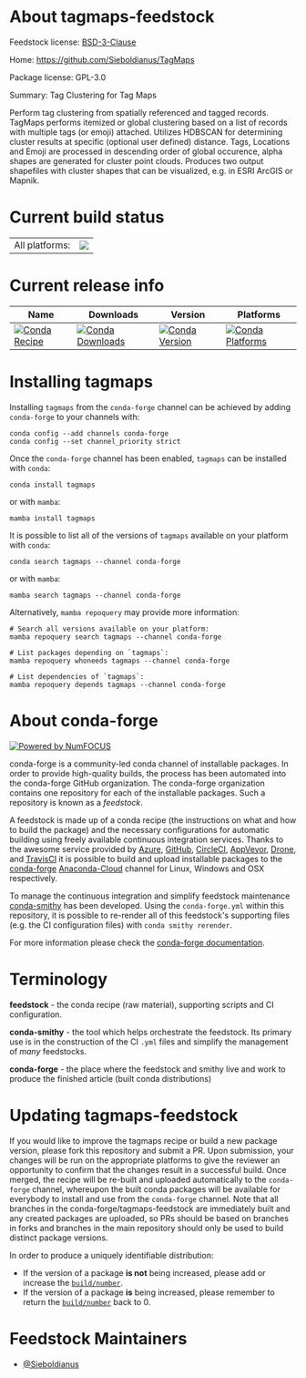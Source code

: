 About tagmaps-feedstock
=======================

Feedstock license: [BSD-3-Clause](https://github.com/conda-forge/tagmaps-feedstock/blob/main/LICENSE.txt)

Home: https://github.com/Sieboldianus/TagMaps

Package license: GPL-3.0

Summary: Tag Clustering for Tag Maps

Perform tag clustering from spatially referenced and tagged records.
TagMaps performs itemized or global clustering based on a list of records with
multiple tags (or emoji) attached. Utilizes HDBSCAN for determining cluster
results at specific (optional user defined) distance. Tags, Locations and
Emoji are processed in descending order of global occurence, alpha
shapes are generated for cluster point clouds. Produces two output
shapefiles with cluster shapes that can be visualized, e.g. in ESRI ArcGIS
or Mapnik.


Current build status
====================


<table><tr><td>All platforms:</td>
    <td>
      <a href="https://dev.azure.com/conda-forge/feedstock-builds/_build/latest?definitionId=6736&branchName=main">
        <img src="https://dev.azure.com/conda-forge/feedstock-builds/_apis/build/status/tagmaps-feedstock?branchName=main">
      </a>
    </td>
  </tr>
</table>

Current release info
====================

| Name | Downloads | Version | Platforms |
| --- | --- | --- | --- |
| [![Conda Recipe](https://img.shields.io/badge/recipe-tagmaps-green.svg)](https://anaconda.org/conda-forge/tagmaps) | [![Conda Downloads](https://img.shields.io/conda/dn/conda-forge/tagmaps.svg)](https://anaconda.org/conda-forge/tagmaps) | [![Conda Version](https://img.shields.io/conda/vn/conda-forge/tagmaps.svg)](https://anaconda.org/conda-forge/tagmaps) | [![Conda Platforms](https://img.shields.io/conda/pn/conda-forge/tagmaps.svg)](https://anaconda.org/conda-forge/tagmaps) |

Installing tagmaps
==================

Installing `tagmaps` from the `conda-forge` channel can be achieved by adding `conda-forge` to your channels with:

```
conda config --add channels conda-forge
conda config --set channel_priority strict
```

Once the `conda-forge` channel has been enabled, `tagmaps` can be installed with `conda`:

```
conda install tagmaps
```

or with `mamba`:

```
mamba install tagmaps
```

It is possible to list all of the versions of `tagmaps` available on your platform with `conda`:

```
conda search tagmaps --channel conda-forge
```

or with `mamba`:

```
mamba search tagmaps --channel conda-forge
```

Alternatively, `mamba repoquery` may provide more information:

```
# Search all versions available on your platform:
mamba repoquery search tagmaps --channel conda-forge

# List packages depending on `tagmaps`:
mamba repoquery whoneeds tagmaps --channel conda-forge

# List dependencies of `tagmaps`:
mamba repoquery depends tagmaps --channel conda-forge
```


About conda-forge
=================

[![Powered by
NumFOCUS](https://img.shields.io/badge/powered%20by-NumFOCUS-orange.svg?style=flat&colorA=E1523D&colorB=007D8A)](https://numfocus.org)

conda-forge is a community-led conda channel of installable packages.
In order to provide high-quality builds, the process has been automated into the
conda-forge GitHub organization. The conda-forge organization contains one repository
for each of the installable packages. Such a repository is known as a *feedstock*.

A feedstock is made up of a conda recipe (the instructions on what and how to build
the package) and the necessary configurations for automatic building using freely
available continuous integration services. Thanks to the awesome service provided by
[Azure](https://azure.microsoft.com/en-us/services/devops/), [GitHub](https://github.com/),
[CircleCI](https://circleci.com/), [AppVeyor](https://www.appveyor.com/),
[Drone](https://cloud.drone.io/welcome), and [TravisCI](https://travis-ci.com/)
it is possible to build and upload installable packages to the
[conda-forge](https://anaconda.org/conda-forge) [Anaconda-Cloud](https://anaconda.org/)
channel for Linux, Windows and OSX respectively.

To manage the continuous integration and simplify feedstock maintenance
[conda-smithy](https://github.com/conda-forge/conda-smithy) has been developed.
Using the ``conda-forge.yml`` within this repository, it is possible to re-render all of
this feedstock's supporting files (e.g. the CI configuration files) with ``conda smithy rerender``.

For more information please check the [conda-forge documentation](https://conda-forge.org/docs/).

Terminology
===========

**feedstock** - the conda recipe (raw material), supporting scripts and CI configuration.

**conda-smithy** - the tool which helps orchestrate the feedstock.
                   Its primary use is in the construction of the CI ``.yml`` files
                   and simplify the management of *many* feedstocks.

**conda-forge** - the place where the feedstock and smithy live and work to
                  produce the finished article (built conda distributions)


Updating tagmaps-feedstock
==========================

If you would like to improve the tagmaps recipe or build a new
package version, please fork this repository and submit a PR. Upon submission,
your changes will be run on the appropriate platforms to give the reviewer an
opportunity to confirm that the changes result in a successful build. Once
merged, the recipe will be re-built and uploaded automatically to the
`conda-forge` channel, whereupon the built conda packages will be available for
everybody to install and use from the `conda-forge` channel.
Note that all branches in the conda-forge/tagmaps-feedstock are
immediately built and any created packages are uploaded, so PRs should be based
on branches in forks and branches in the main repository should only be used to
build distinct package versions.

In order to produce a uniquely identifiable distribution:
 * If the version of a package **is not** being increased, please add or increase
   the [``build/number``](https://docs.conda.io/projects/conda-build/en/latest/resources/define-metadata.html#build-number-and-string).
 * If the version of a package **is** being increased, please remember to return
   the [``build/number``](https://docs.conda.io/projects/conda-build/en/latest/resources/define-metadata.html#build-number-and-string)
   back to 0.

Feedstock Maintainers
=====================

* [@Sieboldianus](https://github.com/Sieboldianus/)

